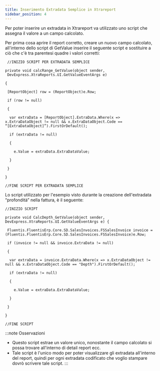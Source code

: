 ```yaml
---
title: Inserimento Extradata Semplice in Xtrareport
sidebar_position: 4
---
```


Per poter inserire un extradata in Xtrareport va utilizzato uno script che assegna il valore a un campo calcolato.

Per prima cosa aprire il report corretto, creare un nuovo campo calcolato, all'interno dello script di GetValue inserire il seguente script e sostituire a ciò che c'è tra parentesi quadre i valori corretti: 

```shell
 //INIZIO SCRIPT PER EXTRADATA SEMPLICE

private void calcRange_GetValue(object sender,  DevExpress.XtraReports.UI.GetValueEventArgs e)

{

 [ReportObject] row = (ReportObject)e.Row;

 if (row != null)

 {

  var extraData = [ReportObject].ExtraData.Where(x => x.ExtraDataObject != null && x.ExtraDataObject.Code == “[ExtraDataObject]”).FirstOrDefault();

  if (extraData != null)

  {

    e.Value = extraData.ExtraDataValue;

  }

 }

}

//FINE SCRIPT PER EXTRADATA SEMPLICE
```

Lo script utilizzato per l'esempio visto durante la creazione dell'extradata “profondità” nella fattura, è il seguente:

```shell
//INIZIO SCRIPT

private void CalcDepth_GetValue(object sender, DevExpress.XtraReports.UI.GetValueEventArgs e) {

 Fluentis.FluentisErp.Core.SD.SalesInvoices.FSSalesInvoice invoice = (Fluentis.FluentisErp.Core.SD.SalesInvoices.FSSalesInvoice)e.Row;

 if (invoice != null && invoice.ExtraData != null)

 {

  var extraData = invoice.ExtraData.Where(x => x.ExtraDataObject != null && x.ExtraDataObject.Code == "Depth").FirstOrDefault();

  if (extraData != null)

  {

    e.Value = extraData.ExtraDataValue;

  }

 }

}

//FINE SCRIPT
```

:::note Osservazioni
 - Questo script estrae un valore unico, nonostante il campo calcolato si possa trovare all'interno di detail report ecc.  
- Tale script è l'unico modo per poter visualizzare gli extradata all'interno del report, quindi per ogni extradata codificato che voglio stampare dovrò scrivere tale script.
:::